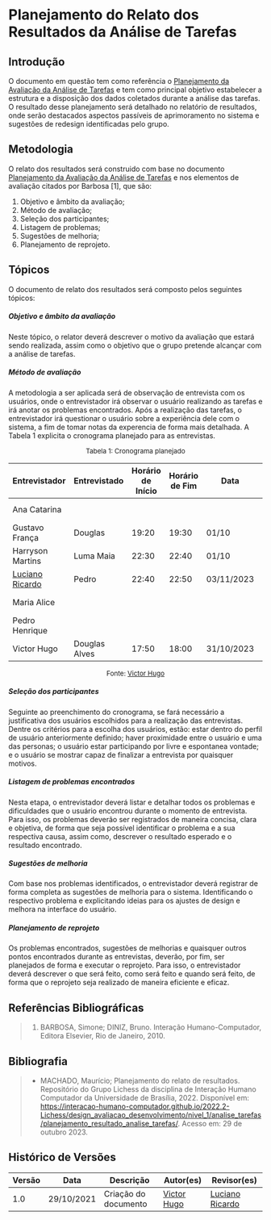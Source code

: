 # Planejamento do Relato dos Resultados da Análise de Tarefas


## Introdução
O documento em questão tem como referência o [Planejamento da Avaliação da Análise de Tarefas](./planejamento_avaliacao.md) e tem como principal objetivo estabelecer a estrutura e a disposição dos dados coletados durante a análise das tarefas. O resultado desse planejamento será detalhado no relatório de resultados, onde serão destacados aspectos passíveis de aprimoramento no sistema e sugestões de redesign identificadas pelo grupo.

## Metodologia

O relato dos resultados será construido com base no documento [Planejamento da Avaliação da Análise de Tarefas](./planejamento_avaliacao.md) e nos elementos de avaliação citados por Barbosa [1], que são:

1. Objetivo e âmbito da avaliação; 
2. Método de avaliação; 
3. Seleção dos participantes; 
4. Listagem de problemas; 
5. Sugestões de melhoria; 
6. Planejamento de reprojeto. 

## Tópicos

O documento de relato dos resultados será composto pelos seguintes tópicos:

##### Objetivo e âmbito da avaliação
Neste tópico, o relator deverá descrever o motivo da avaliação que estará sendo realizada, assim como o objetivo que o grupo pretende alcançar com a análise de tarefas.

##### Método de avaliação

A metodologia a ser aplicada será de observação de entrevista com os usuários, onde o entrevistador irá observar o usuário realizando as tarefas e irá anotar os problemas encontrados. Após a realização das tarefas, o entrevistador irá questionar o usuário sobre a experiência dele com o sistema, a fim de tomar notas da experencia de forma mais detalhada. A Tabela 1 explicita o cronograma planejado para as entrevistas.

<center>

<font size="2"><p style="text-align: center">Tabela 1: Cronograma planejado</p></font>

| Entrevistador    | Entrevistado | Horário de Início | Horário de Fim | Data | Local/Plataforma    |
| ---------------- | ------------ | ----------------- | -------------- | ---- | ------------------- |
| Ana Catarina     |              |                   |                |      | Plataforma <br> --- |
| Gustavo França   |   Douglas           |       19:20            |       19:30         |   01/10   | Plataforma Microsoft Teams |
| Harryson Martins |Luma Maia     |22:30              |22:40           |01/10 | Plataforma Microsoft Teams|
| [Luciano Ricardo](https://github.com/l-ricardo)      |     Pedro       |       22:40       |      22:50     | 03/11/2023   | Plataforma Microsoft Teams |
| Maria Alice      |              |                   |                |      | Plataforma <br> --- |
| Pedro Henrique   |              |                   |                |              | Plataforma <br> --- |
| Victor Hugo      |Douglas Alves |       17:50       |      18:00     | 31/10/2023   | Plataforma Microsoft Teams |

<font size="2"><p style="text-align: center">Fonte: [Victor Hugo](https://github.com/Viictorhugoo)</p></font>

</center>

##### Seleção dos participantes

Seguinte ao preenchimento do cronograma, se fará necessário a justificativa dos usuários escolhidos para a realização das entrevistas. Dentre os critérios para a escolha dos usuários, estão: estar dentro do perfil de usuário anteriormente definido; haver proximidade entre o usuário e uma das personas; o usuário estar participando por livre e espontanea vontade; e o usuário se mostrar capaz de finalizar a entrevista por quaisquer motivos.

##### Listagem de problemas encontrados

Nesta etapa, o entrevistador deverá listar e detalhar todos os problemas e dificuldades que o usuário encontrou durante o momento de entrevista. Para isso, os problemas deverão ser registrados de maneira concisa, clara e objetiva, de forma que seja possível identificar o problema e a sua respectiva causa, assim como, descrever o resultado esperado e o resultado encontrado.

##### Sugestões de melhoria

Com base nos problemas identificados, o entrevistador deverá registrar de forma completa as sugestões de melhoria para o sistema. Identificando o respectivo problema e explicitando ideias para os ajustes de design e melhora na interface do usuário.

##### Planejamento de reprojeto

Os problemas encontrados, sugestões de melhorias e quaisquer outros pontos encontrados durante as entrevistas, deverão, por fim, ser planejados de forma e executar o reprojeto. Para isso, o entrevistador deverá descrever o que será feito, como será feito e quando será feito, de forma que o reprojeto seja realizado de maneira eficiente e eficaz.

## Referências Bibliográficas

> 1. BARBOSA, Simone; DINIZ, Bruno. Interação Humano-Computador, Editora Elsevier, Rio de Janeiro, 2010.


## Bibliografia

> - MACHADO, Maurício; Planejamento do relato de resultados. Repositório do Grupo Lichess da disciplina de Interação Humano Computador da Universidade de Brasília, 2022. Disponível em: <https://interacao-humano-computador.github.io/2022.2-Lichess/design_avaliacao_desenvolvimento/nivel_1/analise_tarefas/planejamento_resultado_analise_tarefas/>. Acesso em: 29 de outubro 2023.


## Histórico de Versões

| Versão | Data       | Descrição            | Autor(es)                                      | Revisor(es)                                     |
| ------ | ---------- | -------------------- | ---------------------------------------------- | ----------------------------------------------- |
| 1.0    | 29/10/2021 | Criação do documento | [Victor Hugo](https://github.com/ViictorHugoo) | [Luciano Ricardo](https://github.com/l-ricardo) |
